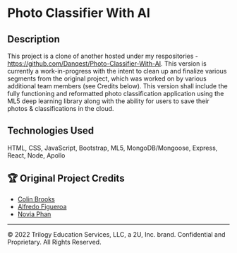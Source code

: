 # Photo Classifier With AI


## Description
This project is a clone of another hosted under my respositories - https://github.com/Danqest/Photo-Classifier-With-AI. This version is currently a work-in-progress with the intent to clean up and finalize various segments from the original project, which was worked on by various additional team members (see Credits below). This version shall include the fully functioning and reformatted photo classification application using the ML5 deep learning library along with the ability for users to save their photos & classifications in the cloud. 

## Technologies Used
HTML, CSS, JavaScript, Bootstrap, ML5, MongoDB/Mongoose, Express, React, Node, Apollo


## 🏆 Original Project Credits

- [Colin Brooks](https://github.com/Danqest)
- [Alfredo Figueroa](https://github.com/supanov)
- [Novia Phan](https://github.com/AJFigueroa83)

---
© 2022 Trilogy Education Services, LLC, a 2U, Inc. brand. Confidential and Proprietary. All Rights Reserved.

